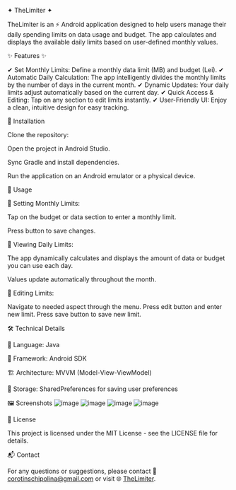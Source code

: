 ✦ TheLimiter ✦

TheLimiter is an ⚡ Android application designed to help users manage their daily spending limits on data usage and budget. The app calculates and displays the available daily limits based on user-defined monthly values.

✨ Features ✨

✔ Set Monthly Limits: Define a monthly data limit (MB) and budget (Lei).
✔ Automatic Daily Calculation: The app intelligently divides the monthly limits by the number of days in the current month.
✔ Dynamic Updates: Your daily limits adjust automatically based on the current day.
✔ Quick Access & Editing: Tap on any section to edit limits instantly.
✔ User-Friendly UI: Enjoy a clean, intuitive design for easy tracking.

🚀 Installation

Clone the repository:

Open the project in Android Studio.

Sync Gradle and install dependencies.

Run the application on an Android emulator or a physical device.

📖 Usage

🔹 Setting Monthly Limits:

Tap on the budget or data section to enter a monthly limit.

Press button to save changes.

🔹 Viewing Daily Limits:

The app dynamically calculates and displays the amount of data or budget you can use each day.

Values update automatically throughout the month.

🔹 Editing Limits:

Navigate to needed aspect through the menu.
Press edit button and enter new limit.
Press save button to save new limit.

🛠️ Technical Details

📝 Language: Java

📱 Framework: Android SDK

🏗️ Architecture: MVVM (Model-View-ViewModel)

💾 Storage: SharedPreferences for saving user preferences

🖼️ Screenshots
![image](https://github.com/user-attachments/assets/7e195f5b-7d91-4586-9639-c060a8a467ea)
![image](https://github.com/user-attachments/assets/6187ff35-efed-4b5b-ac15-e368800ceb84)
![image](https://github.com/user-attachments/assets/41dfe95f-afbb-4266-bb33-cae7860fa2ec)
![image](https://github.com/user-attachments/assets/c2af5639-739f-44b2-ab4a-ede7a6b1443c)

📜 License

This project is licensed under the MIT License - see the LICENSE file for details.

📬 Contact

For any questions or suggestions, please contact 📧 corotinschipolina@gmail.com or visit 🌐 [TheLimiter](https://github.com/Polina5002/TheLimiter).
